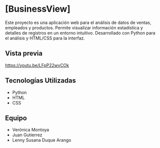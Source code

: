 # [BusinessView]

Este proyecto es una aplicación web para el análisis de datos de ventas, empleados y productos. Permite visualizar información estadística y detalles de registros en un entorno intuitivo. Desarrollado con Python para el análisis y HTML/CSS para la interfaz.



## Vista previa


https://youtu.be/LFpP22wvCOk
## Tecnologías Utilizadas

- Python
- HTML
- CSS

## Equipo

- Verónica Montoya
- Juan Gutierrez 
- Lenny Susana Duque Arango 
